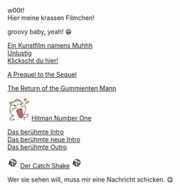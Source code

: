 w00t!  
Hier meine krassen Filmchen!

groovy baby, yeah! 😁

[Ein Kunstfilm namens Muhhh](http://files.jamesclonk.ch/movies/muhhh.avi)  
[Unlustig](http://files.jamesclonk.ch/movies/unlustig.avi)  
[Klickscht du hier!](http://files.jamesclonk.ch/movies/klickschtduhier.avi)  

[A Prequel to the Sequel](http://files.jamesclonk.ch/movies/trailer.avi)

[The Return of the Gummienten Mann](http://files.jamesclonk.ch/movies/the_return.mp4)

![:new:](/images/new_item.gif ":new:") [Hitman Number One](http://files.jamesclonk.ch/movies/Hitman_Number_One.mp4)

[Das berühmte Intro](http://files.jamesclonk.ch/movies/intro.avi)  
[Das berühmte neue Intro](http://files.jamesclonk.ch/movies/new_intro_720p.mp4)  
[Das berühmte Outro](http://files.jamesclonk.ch/movies/outro.mp4)  

![:catch:](/images/icon_catch.gif ":catch:") [Der Catch Shake](http://files.jamesclonk.ch/movies/catch_shake.avi) ![:catch:](/images/icon_catch.gif ":catch:")

Wer sie sehen will, muss mir eine Nachricht schicken. 😋
